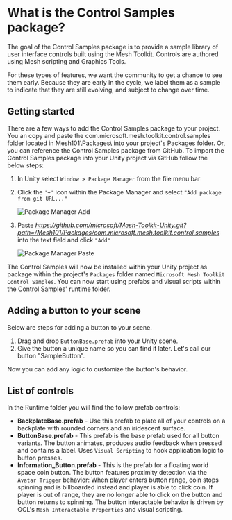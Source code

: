 # What is the Control Samples package?

The goal of the Control Samples package is to provide a sample library of user interface controls built using the Mesh Toolkit. Controls are authored using Mesh scripting and Graphics Tools.

For these types of features, we want the community to get a chance to see them early. Because they are early in the cycle, we label them as a sample to indicate that they are still evolving, and subject to change over time.

## Getting started

There are a few ways to add the Control Samples package to your project. You an copy and paste the com.microsoft.mesh.toolkit.control.samples folder located in Mesh101\Packages\ into your project's Packages folder. Or, you can reference the Control Samples package from GitHub. To import the Control Samples package into your Unity project via GitHub follow the below steps:

1. In Unity select `Window > Package Manager` from the file menu bar

1. Click the `'+'` icon within the Package Manager and select `"Add package from git URL..."`

    ![Package Manager Add](README~/PackageManagerAdd.png)

1. Paste *https://github.com/microsoft/Mesh-Toolkit-Unity.git?path=/Mesh101/Packages/com.microsoft.mesh.toolkit.control.samples* into the text field and click `"Add"`

    ![Package Manager Paste](README~/PackageManagerPaste.png)

The Control Samples will now be installed within your Unity project as package within the project's `Packages` folder named `Microsoft Mesh Toolkit Control Samples`. You can now start using prefabs and visual scripts within the Control Samples' runtime folder.

## Adding a button to your scene

Below are steps for adding a button to your scene.

1. Drag and drop `ButtonBase.prefab` into your Unity scene.
1. Give the button a unique name so you can find it later. Let's call our button "SampleButton".

Now you can add any logic to customize the button's behavior.

## List of controls

In the Runtime folder you will find the follow prefab controls:

- **BackplateBase.prefab** - Use this prefab to plate all of your controls on a backplate with rounded corners and an iridescent surface.
- **ButtonBase.prefab** - This prefab is the base prefab used for all button variants. The button animates, produces audio feedback when pressed and contains a label. Uses `Visual Scripting` to hook application logic to button presses.
- **Information_Button.prefab** - This is the prefab for a floating world space coin button. The button features proximity detection via the `Avatar Trigger` behavior: When player enters button range, coin stops spinning and is billboarded instead and player is able to click coin. If player is out of range, they are no longer able to click on the button and button returns to spinning. The button interactable behavior is driven by OCL's `Mesh Interactable Properties` and visual scripting.
